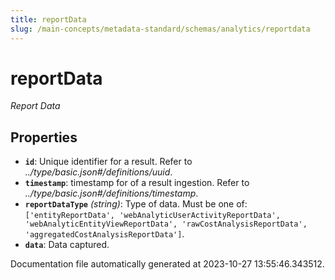 ```yaml
---
title: reportData
slug: /main-concepts/metadata-standard/schemas/analytics/reportdata
---
```


# reportData

*Report Data*

## Properties

- **`id`**: Unique identifier for a result. Refer to *../type/basic.json#/definitions/uuid*.
- **`timestamp`**: timestamp for of a result ingestion. Refer to *../type/basic.json#/definitions/timestamp*.
- **`reportDataType`** *(string)*: Type of data. Must be one of: `['entityReportData', 'webAnalyticUserActivityReportData', 'webAnalyticEntityViewReportData', 'rawCostAnalysisReportData', 'aggregatedCostAnalysisReportData']`.
- **`data`**: Data captured.


Documentation file automatically generated at 2023-10-27 13:55:46.343512.
